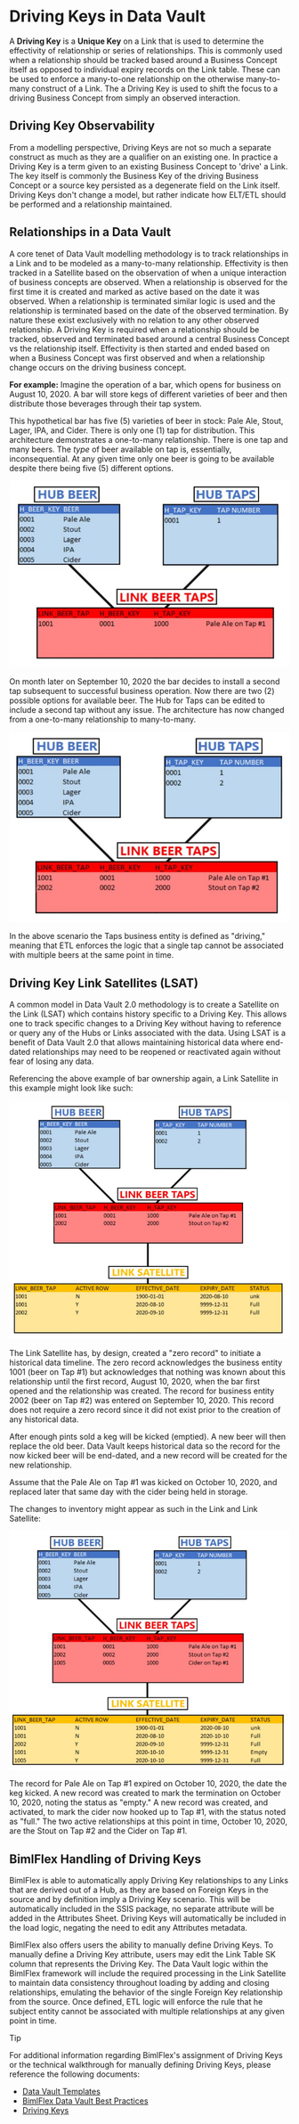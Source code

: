 # Driving Keys in Data Vault

A **Driving Key** is a **Unique Key** on a Link that is used to determine the effectivity of relationship or series of relationships.
This is commonly used when a relationship should be tracked based around a Business Concept itself as opposed to individual expiry records on the Link table.
These can be used to enforce a many-to-one relationship on the otherwise many-to-many construct of a Link.
The a Driving Key is used to shift the focus to a driving Business Concept from simply an observed interaction.

## Driving Key Observability

From a modelling perspective, Driving Keys are not so much a separate construct as much as they are a qualifier on an existing one.
In practice a Driving Key is a term given to an existing Business Concept to 'drive' a Link.
The key itself is commonly the Business Key of the driving Business Concept or a source key persisted as a degenerate field on the Link itself.
Driving Keys don't change a model, but rather indicate how ELT/ETL should be performed and a relationship maintained.

## Relationships in a Data Vault

A core tenet of Data Vault modelling methodology is to track relationships in a Link and to be modeled as a many-to-many relationship.
Effectivity is then tracked in a Satellite based on the observation of when a unique interaction of business concepts are observed.
When a relationship is observed for the first time it is created and marked as active based on the date it was observed.
When a relationship is terminated similar logic is used and the relationship is terminated based on the date of the observed termination.
By nature these exist exclusively with no relation to any other observed relationship.
A Driving Key is required when a relationship should be tracked, observed and terminated based around a central Business Concept vs the relationship itself.
Effectivity is then started and ended based on when a Business Concept was first observed and when a relationship change occurs on the driving business concept.

<!--
### Tracking by Historical Relationship
##  TODO: Outline example of a normal Link lifecycle demonstrating no relationship or importance to any other record. ##
##  TODO: Also highlight the ability to accommodate a shift from many-to-on => many-to-many without issue. ##
-->

**For example:** Imagine the operation of a bar, which opens for business on August 10, 2020. A bar will store kegs of different varieties of beer and then distribute those beverages through their tap system.

This hypothetical bar has five (5) varieties of beer in stock: Pale Ale, Stout, Lager, IPA, and Cider.
There is only one (1) tap for distribution.
This architecture demonstrates a one-to-many relationship.
There is one tap and many beers.
The *type* of beer available on tap is, essentially, inconsequential.
At any given time only one beer is going to be available despite there being five (5) different options.

![One-to-Many Link Relationship](/bimlflex/concepts/images/beer-link-one-to-many.jpg "One-To_Many Link Relationship")

On month later on September 10, 2020 the bar decides to install a second tap subsequent to successful business operation.
Now there are two (2) possible options for available beer.
The Hub for Taps can be edited to include a second tap without any issue.
The architecture has now changed from a one-to-many relationship to many-to-many.

![Many-to-Many Link Relationship](/bimlflex/concepts/images/beer-link-many-to-many.jpg "Many-To_Many Link Relationship")

In the above scenario the Taps business entity is defined as "driving," meaning that ETL enforces the logic that a single tap cannot be associated with multiple beers at the same point in time.

<!--
### Tracking by Driving Key
##  TODO: Outline example of a Driving Key and demonstrate the termination of a new relationship coming into a driving key. ##
##  TODO: Also highlight the requirement of a many-to-one and the potential pitfalls. ##
-->

<!-- Refactor below into above examples. -->
## Driving Key Link Satellites (LSAT)

A common model in Data Vault 2.0 methodology is to create a Satellite on the Link (LSAT) which contains history specific to a Driving Key.
This allows one to track specific changes to a Driving Key without having to reference or query any of the Hubs or Links associated with the data.
Using LSAT is a benefit of Data Vault 2.0 that allows maintaining historical data where end-dated relationships may need to be reopened or reactivated again without fear of losing any data.

Referencing the above example of bar ownership again, a Link Satellite in this example might look like such:

![Link Satellite](/bimlflex/concepts/images/link-sat-beers.jpg "Link Satellite")

The Link Satellite has, by design, created a "zero record" to initiate a historical data timeline.
The zero record acknowledges the business entity 1001 (beer on Tap #1) but acknowledges that nothing was known about this relationship until the first record, August 10, 2020, when the bar first opened and the relationship was created.
The record for business entity 2002 (beer on Tap #2) was entered on September 10, 2020.
This record does not require a zero record since it did not exist prior to the creation of any historical data.

After enough pints sold a keg will be kicked (emptied).
A new beer will then replace the old beer.
Data Vault keeps historical data so the record for the now kicked beer will be end-dated, and a new record will be created for the new relationship.

Assume that the Pale Ale on Tap #1 was kicked on October 10, 2020, and replaced later that same day with the cider being held in storage.

The changes to inventory might appear as such in the Link and Link Satellite:

![Link Satellite 2](/bimlflex/concepts/images/link-sat-beers-02.jpg "Link Satellite 2")

The record for Pale Ale on Tap #1 expired on October 10, 2020, the date the keg kicked.
A new record was created to mark the termination on October 10, 2020, noting the status as "empty."
A new record was created, and activated, to mark the cider now hooked up to Tap #1, with the status noted as "full."
The two active relationships at this point in time, October 10, 2020, are the Stout on Tap #2 and the Cider on Tap #1.

## BimlFlex Handling of Driving Keys

<!-- TODO: Clarify requirements for the automatic application of a driving key along with the reason it can be applied.  -->
BimlFlex is able to automatically apply Driving Key relationships to any Links that are derived out of a Hub, as they are based on Foreign Keys in the source and by definition imply a Driving Key scenario.
This will be automatically included in the SSIS package, no separate attribute will be added in the Attributes Sheet.
Driving Keys will automatically be included in the load logic, negating the need to edit any Attributes metadata.

<!-- TODO: Show screens of the process in BimlFlex.  -->
BimlFlex also offers users the ability to manually define Driving Keys.
To manually define a Driving Key attribute, users may edit the Link Table SK column that represents the Driving Key.
The Data Vault logic within the BimlFlex framework will include the required processing in the Link Satellite to maintain data consistency throughout loading by adding and closing relationships, emulating the behavior of the single Foreign Key relationship from the source.
Once defined, ETL logic will enforce the rule that he subject entity cannot be associated with multiple relationships at any given point in time.

> [!TIP]
> For additional information regarding BimlFlex's assignment of Driving Keys or the technical walkthrough for manually defining Driving Keys, please reference the following documents:
> * [Data Vault Templates](xref:data-vault-templates)
> * [BimlFlex Data Vault Best Practices](xref:data-vault-standards)
> * [Driving Keys](xref:driving-keys)